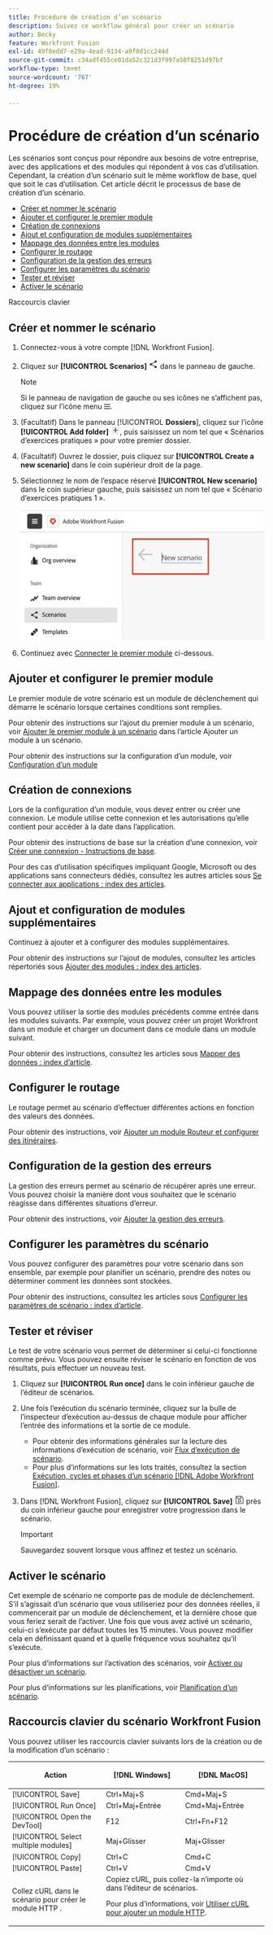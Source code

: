 ```yaml
---
title: Procédure de création d’un scénario
description: Suivez ce workflow général pour créer un scénario
author: Becky
feature: Workfront Fusion
exl-id: 49f8edd7-e29a-4ead-9134-a9f0d1cc244d
source-git-commit: c34adf455ce01da52c321d3f997a58f8251d97bf
workflow-type: tm+mt
source-wordcount: '767'
ht-degree: 19%

---
```


# Procédure de création d’un scénario

Les scénarios sont conçus pour répondre aux besoins de votre entreprise, avec des applications et des modules qui répondent à vos cas d’utilisation. Cependant, la création d’un scénario suit le même workflow de base, quel que soit le cas d’utilisation. Cet article décrit le processus de base de création d’un scénario.


* [Créer et nommer le scénario](#create-and-name-the-scenario)
* [Ajouter et configurer le premier module](#configure-the-first-module)
* [Création de connexions](#create-connections)
* [Ajout et configuration de modules supplémentaires](#add-and-configure-additional-modules)
* [Mappage des données entre les modules](#map-data-between-modules)
* [Configurer le routage](#configure-routing)
* [Configuration de la gestion des erreurs](#configure-error-handling)
* [Configurer les paramètres du scénario](#onfigure-scenario-settings)
* [Tester et réviser](#test-and-revise)
* [Activer le scénario](#activate-the-scenario)

Raccourcis clavier



## Créer et nommer le scénario

1. Connectez-vous à votre compte [!DNL Workfront Fusion].
1. Cliquez sur **[!UICONTROL Scenarios]** ![icône Scénarios](assets/scenarios-icon.png) dans le panneau de gauche.

   >[!NOTE]
   >
   >Si le panneau de navigation de gauche ou ses icônes ne s’affichent pas, cliquez sur l’icône menu ![Menu](assets/main-menu-icon-left-nav.png).

1. (Facultatif) Dans le panneau [!UICONTROL **Dossiers**], cliquez sur l’icône **[!UICONTROL Add folder]** ![icône Ajouter un dossier](assets/add-folder-icon.png), puis saisissez un nom tel que « Scénarios d’exercices pratiques » pour votre premier dossier.

1. (Facultatif) Ouvrez le dossier, puis cliquez sur **[!UICONTROL Create a new scenario]** dans le coin supérieur droit de la page.

1. Sélectionnez le nom de l’espace réservé **[!UICONTROL New scenario]** dans le coin supérieur gauche, puis saisissez un nom tel que « Scénario d’exercices pratiques 1 ».

   ![Nommez le scénario](assets/name-the-scenario.png)

1. Continuez avec [Connecter le premier module](#2-connect-the-first-module) ci-dessous.

## Ajouter et configurer le premier module

Le premier module de votre scénario est un module de déclenchement qui démarre le scénario lorsque certaines conditions sont remplies.

Pour obtenir des instructions sur l’ajout du premier module à un scénario, voir [Ajouter le premier module à un scénario](/help/workfront-fusion/create-scenarios/add-modules/add-a-module-basic.md#add-the-first-module-to-a-scenario) dans l’article Ajouter un module à un scénario.

Pour obtenir des instructions sur la configuration d’un module, voir [Configuration d’un module](/help/workfront-fusion/create-scenarios/add-modules/configure-a-modules-settings.md)

## Création de connexions

Lors de la configuration d’un module, vous devez entrer ou créer une connexion. Le module utilise cette connexion et les autorisations qu’elle contient pour accéder à la date dans l’application.

Pour obtenir des instructions de base sur la création d’une connexion, voir [Créer une connexion - Instructions de base](/help/workfront-fusion/create-scenarios/connect-to-apps/connect-to-fusion-general.md).

Pour des cas d’utilisation spécifiques impliquant Google, Microsoft ou des applications sans connecteurs dédiés, consultez les autres articles sous [Se connecter aux applications : index des articles](/help/workfront-fusion/create-scenarios/connect-to-apps/connect-to-apps-toc.md).

## Ajout et configuration de modules supplémentaires

Continuez à ajouter et à configurer des modules supplémentaires.

Pour obtenir des instructions sur l’ajout de modules, consultez les articles répertoriés sous [Ajouter des modules : index des articles](/help/workfront-fusion/create-scenarios/add-modules/add-modules-toc.md).

## Mappage des données entre les modules

Vous pouvez utiliser la sortie des modules précédents comme entrée dans les modules suivants. Par exemple, vous pouvez créer un projet Workfront dans un module et charger un document dans ce module dans un module suivant.

Pour obtenir des instructions, consultez les articles sous [Mapper des données : index d’article](/help/workfront-fusion/create-scenarios/map-data/map-data-toc.md).

## Configurer le routage

Le routage permet au scénario d’effectuer différentes actions en fonction des valeurs des données.

Pour obtenir des instructions, voir [Ajouter un module Routeur et configurer des itinéraires](/help/workfront-fusion/create-scenarios/add-modules/router-module.md).

## Configuration de la gestion des erreurs

La gestion des erreurs permet au scénario de récupérer après une erreur. Vous pouvez choisir la manière dont vous souhaitez que le scénario réagisse dans différentes situations d’erreur.

Pour obtenir des instructions, voir [Ajouter la gestion des erreurs](/help/workfront-fusion/create-scenarios/config-error-handling/error-handling.md).

## Configurer les paramètres du scénario

Vous pouvez configurer des paramètres pour votre scénario dans son ensemble, par exemple pour planifier un scénario, prendre des notes ou déterminer comment les données sont stockées.

Pour obtenir des instructions, consultez les articles sous [Configurer les paramètres de scénario : index d’article](/help/workfront-fusion/create-scenarios/config-scenarios-settings/config-scenario-settings-toc.md).

## Tester et réviser

Le test de votre scénario vous permet de déterminer si celui-ci fonctionne comme prévu. Vous pouvez ensuite réviser le scénario en fonction de vos résultats, puis effectuer un nouveau test.

1. Cliquez sur **[!UICONTROL Run once]** dans le coin inférieur gauche de l’éditeur de scénarios.
1. Une fois l’exécution du scénario terminée, cliquez sur la bulle de l’inspecteur d’exécution au-dessus de chaque module pour afficher l’entrée des informations et la sortie de ce module.

   * Pour obtenir des informations générales sur la lecture des informations d’exécution de scénario, voir [Flux d’exécution de scénario](/help/workfront-fusion/references/scenarios/scenario-execution-flow.md).
   * Pour plus d’informations sur les lots traités, consultez la section [Exécution, cycles et phases d’un scénario [!DNL Adobe Workfront Fusion]](/help/workfront-fusion/references/scenarios/scenario-execution-cycles-phases.md).

1. Dans [!DNL Workfront Fusion], cliquez sur **[!UICONTROL Save]** ![icône Enregistrer](assets/save-icon.png) près du coin inférieur gauche pour enregistrer votre progression dans le scénario.

   >[!IMPORTANT]
   >
   >Sauvegardez souvent lorsque vous affinez et testez un scénario.

## Activer le scénario

Cet exemple de scénario ne comporte pas de module de déclenchement. S’il s’agissait d’un scénario que vous utiliseriez pour des données réelles, il commencerait par un module de déclenchement, et la dernière chose que vous feriez serait de l’activer. Une fois que vous avez activé un scénario, celui-ci s’exécute par défaut toutes les 15 minutes. Vous pouvez modifier cela en définissant quand et à quelle fréquence vous souhaitez qu’il s’exécute.

Pour plus d’informations sur l’activation des scénarios, voir [ Activer ou désactiver un scénario](/help/workfront-fusion/manage-scenarios/activate-deactivate-scenarios.md).

Pour plus d’informations sur les planifications, voir [Planification d’un scénario](/help/workfront-fusion/create-scenarios/config-scenarios-settings/schedule-a-scenario.md).

## Raccourcis clavier du scénario Workfront Fusion

Vous pouvez utiliser les raccourcis clavier suivants lors de la création ou de la modification d’un scénario :

<table style="table-layout:auto"> 
 <col data-mc-conditions=""> 
 <col data-mc-conditions=""> 
 <col data-mc-conditions=""> 
 <thead> 
  <tr> 
   <th> <p>Action</p> </th> 
   <th>[!DNL Windows]</th> 
   <th> <p>[!DNL MacOS]</p> </th> 
  </tr> 
 </thead> 
 <tbody> 
  <tr> 
   <td role="rowheader">[!UICONTROL Save] </td> 
   <td>Ctrl+Maj+S</td> 
   <td>Cmd+Maj+S</span> </td> 
  </tr> 
  <tr> 
   <td role="rowheader">[!UICONTROL Run Once]</td> 
   <td>Ctrl+Maj+Entrée</td> 
   <td>Cmd+Maj+Entrée</span> </td> 
  </tr> 
  <tr> 
   <td role="rowheader">[!UICONTROL Open the DevTool]</td> 
   <td>F12</td> 
   <td>Ctrl+Fn+F12</span> </td> 
  </tr> 
  <tr> 
   <td role="rowheader">[!UICONTROL Select multiple modules]</td> 
   <td>Maj+Glisser</td> 
   <td>Maj+Glisser</span> </td> 
  </tr> 
  <tr> 
   <td role="rowheader">[!UICONTROL Copy]</td> 
   <td>Ctrl+C</td> 
   <td>Cmd+C</span> </td> 
  </tr> 
  <tr> 
   <td role="rowheader">[!UICONTROL Paste]</td> 
   <td>Ctrl+V</td> 
   <td>Cmd+V</span> </td> 
  </tr> 
  <tr> 
   <td role="rowheader">Collez cURL dans le scénario pour créer le module HTTP .</td> 
   <td colspan="2">Copiez cURL, puis collez-la n’importe où dans l’éditeur de scénarios.<p>Pour plus d’informations, voir <a href="/help/workfront-fusion/create-scenarios/add-modules/use-curl-create-http.md">Utiliser cURL pour ajouter un module HTTP</a>.</td> 
  </tr> 
 </tbody> 
</table>





